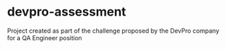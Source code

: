 # devpro-assessment
Project created as part of the challenge proposed by the DevPro company for a QA Engineer position
